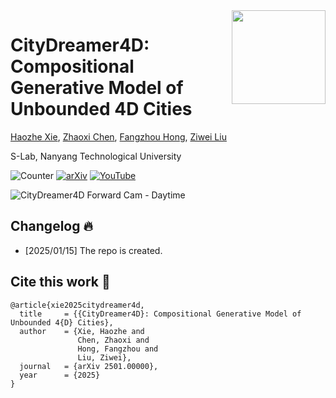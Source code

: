 <img src="https://www.infinitescript.com/projects/CityDreamer4D/CityDreamer4D-Logo.webp" height="150px" align="right">

# CityDreamer4D: Compositional Generative Model of Unbounded 4D Cities

[Haozhe Xie](https://haozhexie.com), [Zhaoxi Chen](https://frozenburning.github.io/), [Fangzhou Hong](https://hongfz16.github.io/), [Ziwei Liu](https://liuziwei7.github.io/)

S-Lab, Nanyang Technological University

![Counter](https://api.infinitescript.com/badgen/count?name=hzxie/CityDreamer4D)
[![arXiv](https://img.shields.io/badge/arXiv-2501.00000-b31b1b.svg)](https://arxiv.org/abs/2501.00000)
[![YouTube](https://img.shields.io/badge/Spotlight%20Video-%23FF0000.svg?logo=YouTube&logoColor=white)](https://youtu.be/PF6W0Nd27Tk)

![CityDreamer4D Forward Cam - Daytime](https://github.com/user-attachments/assets/14e63958-ab55-409a-87f7-1d359a8f5dea)


## Changelog 🔥

- [2025/01/15] The repo is created.

## Cite this work 📝

```
@article{xie2025citydreamer4d,
  title     = {{CityDreamer4D}: Compositional Generative Model of Unbounded 4{D} Cities},
  author    = {Xie, Haozhe and 
               Chen, Zhaoxi and 
               Hong, Fangzhou and 
               Liu, Ziwei},
  journal   = {arXiv 2501.00000},
  year      = {2025}
}
```
